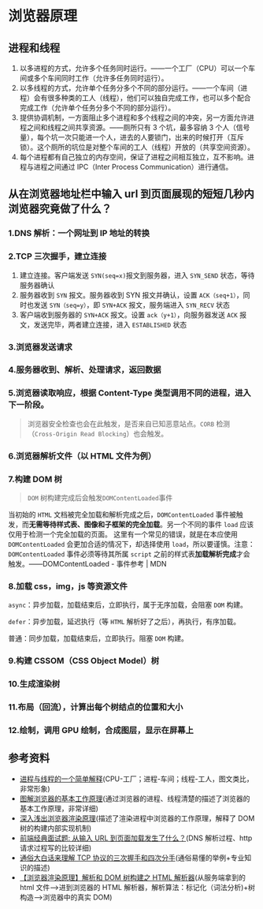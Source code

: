 # 浏览器原理

## 进程和线程

1. 以多进程的方式，允许多个任务同时运行。——一个工厂（CPU）可以一个车间或多个车间同时工作（允许多任务同时运行）。
2. 以多线程的方式，允许单个任务分多个不同的部分运行。——一个车间（进程）会有很多种类的工人（线程），他们可以独自完成工作，也可以多个配合完成工作（允许单个任务分多个不同的部分运行）。
3. 提供协调机制，一方面阻止多个进程和多个线程之间的冲突，另一方面允许进程之间和线程之间共享资源。——厕所只有 3 个坑，最多容纳 3 个人（信号量），每个坑一次只能进一个人，进去的人要锁门，出来的时候打开（互斥锁）。这个厕所的坑位是对整个车间的工人（线程）开放的（共享空间资源）。
4. 每个进程都有自己独立的内存空间，保证了进程之间相互独立，互不影响。进程与进程之间通过 IPC（Inter Process Communication）进行通信。

## 从在浏览器地址栏中输入 url 到页面展现的短短几秒内浏览器究竟做了什么？

### 1.DNS 解析：一个网址到 IP 地址的转换

### 2.TCP 三次握手，建立连接

1. 建立连接。客户端发送 `SYN(seq=x)`报文到服务器，进入 `SYN_SEND` 状态，等待服务器确认
2. 服务器收到 `SYN` 报文。服务器收到 SYN 报文并确认，设置 `ACK（seq+1）`，同时也发送 `SYN（seq=y）`，即 `SYN+ACK` 报文，服务端进入 `SYN_RECV` 状态
3. 客户端收到服务器的 `SYN+ACK` 报文。设置 `ack（y+1）`，向服务器发送 `ACK` 报文，发送完毕，两者建立连接，进入 `ESTABLISHED` 状态

### 3.浏览器发送请求

### 4.服务器收到、解析、处理请求，返回数据

### 5.浏览器读取响应，根据 Content-Type 类型调用不同的进程，进入下一阶段。

> 浏览器安全检查也会在此触发，是否来自已知恶意站点。`CORB` 检测（`Cross-Origin Read Blocking`）也会触发。

### 6.浏览器解析文件（以 HTML 文件为例）

### 7.构建 DOM 树

> `DOM` 树构建完成后会触发`DOMContentLoaded`事件

当初始的 `HTML` 文档被完全加载和解析完成之后，`DOMContentLoaded` 事件被触发，而**无需等待样式表、图像和子框架的完全加载**。另一个不同的事件 `load` 应该仅用于检测一个完全加载的页面。 这里有一个常见的错误，就是在本应使用 `DOMContentLoaded` 会更加合适的情况下，却选择使用 `load`，所以要谨慎。注意：`DOMContentLoaded` 事件必须等待其所属 `script` 之前的样式表**加载解析完成**才会触发。——DOMContentLoaded - 事件参考 | MDN

### 8.加载 css，img，js 等资源文件

`async`：异步加载，加载结束后，立即执行，属于无序加载，会阻塞 `DOM` 构建。

`defer`：异步加载，延迟执行（等 `HTML` 解析好了之后），再执行，有序加载。

普通：同步加载，加载结束后，立即执行。阻塞 `DOM` 构建。

### 9.构建 CSSOM（CSS Object Model）树

### 10.生成渲染树

### 11.布局（回流），计算出每个树结点的位置和大小

### 12.绘制，调用 GPU 绘制，合成图层，显示在屏幕上

## 参考资料

- [进程与线程的一个简单解释](http://www.ruanyifeng.com/blog/2013/04/processes_and_threads.html)(CPU-工厂；进程-车间；线程-工人，图文类比，非常形象)
- [图解浏览器的基本工作原理](https://zhuanlan.zhihu.com/p/47407398)(通过浏览器的进程、线程清楚的描述了浏览器的基本工作原理，非常详细)
- [深入浅出浏览器渲染原理](https://zhuanlan.zhihu.com/p/53913989)(描述了渲染进程中浏览器的工作原理，解释了 DOM 树的构建内部实现机制)
- [前端经典面试题: 从输入 URL 到页面加载发生了什么？](https://segmentfault.com/a/1190000006879700)(DNS 解析过程、http 请求过程写的比较详细)
- [通俗大白话来理解 TCP 协议的三次握手和四次分手](https://github.com/jawil/blog/issues/14)(通俗易懂的举例+专业知识的描述)
- [【浏览器渲染原理】解析和 DOM 树构建之 HTML 解析器](https://blog.csdn.net/greenqingqingws/article/details/19163061)(从服务端拿到的 html 文件-->进到浏览器的 HTML 解析器，解析算法：标记化（词法分析)+树构造-->浏览器中的真实 DOM)
